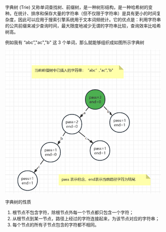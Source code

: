 字典树 (Trie)
又称单词查找树、前缀树，是一种树形结构，是一种哈希树的变种。在统计、排序和保存大量的字符串（但不仅限于字符串）是具有更小的时间复杂度，因此可以应用于搜索引擎系统用于文本词频统计。它的优点是：利用字符串的公共前缀来减少查询时间，最大限度地减少无谓的字符串比较，查询效率比哈希树高。

例如我有 “abc”,"ac","b" 这 3 个单词，那么就能够组织成如图所示字典树

![前缀树](./assets/1744701750016.png)

字典树的性质

1. 根节点不包含字符，除根节点外每一个节点都只包含一个字符；
2. 从根节点到某一节点，路径上经过的字符连接起来，为该节点对应的字符串；
3. 每个节点的所有子节点包含的字符都不相同。
